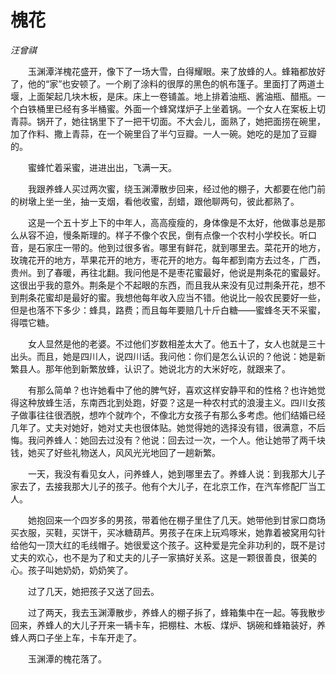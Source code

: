 # 槐花

*汪曾祺*

　　玉渊潭洋槐花盛开，像下了一场大雪，白得耀眼。来了放蜂的人。蜂箱都放好了，他的“家”也安顿了。一个刷了涂料的很厚的黑色的帆布篷子。里面打了两道土堰，上面架起几块木板，是床。床上一卷铺盖。地上排着油瓶、酱油瓶、醋瓶。一个白铁桶里已经有多半桶蜜。外面一个蜂窝煤炉子上坐着锅。一个女人在案板上切青蒜。锅开了，她往锅里下了一把干切面。不大会儿，面熟了，她把面捞在碗里，加了作料、撒上青蒜，在一个碗里舀了半勺豆瓣。一人一碗。她吃的是加了豆瓣的。

　　蜜蜂忙着采蜜，进进出出，飞满一天。

　　我跟养蜂人买过两次蜜，绕玉渊潭散步回来，经过他的棚子，大都要在他门前的树墩上坐一坐，抽一支烟，看他收蜜，刮蜡，跟他聊两句，彼此都熟了。

　　这是一个五十岁上下的中年人，高高瘦瘦的，身体像是不太好，他做事总是那么从容不迫，慢条斯理的。样子不像个农民，倒有点像一个农村小学校长。听口音，是石家庄一带的。他到过很多省。哪里有鲜花，就到哪里去。菜花开的地方，玫瑰花开的地方，苹果花开的地方，枣花开的地方。每年都到南方去过冬，广西，贵州。到了春暖，再往北翻。我问他是不是枣花蜜最好，他说是荆条花的蜜最好。这很出乎我的意外。荆条是个不起眼的东西，而且我从来没有见过荆条开花，想不到荆条花蜜却是最好的蜜。我想他每年收入应当不错。他说比一般农民要好一些，但是也落不下多少：蜂具，路费；而且每年要赔几十斤白糖——蜜蜂冬天不采蜜，得喂它糖。

　　女人显然是他的老婆。不过他们岁数相差太大了。他五十了，女人也就是三十出头。而且，她是四川人，说四川话。我问他：你们是怎么认识的？他说：她是新繁县人。那年他到新繁放蜂，认识了。她说北方的大米好吃，就跟来了。

　　有那么简单？也许她看中了他的脾气好，喜欢这样安静平和的性格？也许她觉得这种放蜂生活，东南西北到处跑，好耍？这是一种农村式的浪漫主义。四川女孩子做事往往很洒脱，想咋个就咋个，不像北方女孩子有那么多考虑。他们结婚已经几年了。丈夫对她好，她对丈夫也很体贴。她觉得她的选择没有错，很满意，不后悔。我问养蜂人：她回去过没有？他说：回去过一次，一个人。他让她带了两千块钱，她买了好些礼物送人，风风光光地回了一趟新繁。

　　一天，我没有看见女人，问养蜂人，她到哪里去了。养蜂人说：到我那大儿子家去了，去接我那大儿子的孩子。他有个大儿子，在北京工作，在汽车修配厂当工人。

　　她抱回来一个四岁多的男孩，带着他在棚子里住了几天。她带他到甘家口商场买衣服，买鞋，买饼干，买冰糖葫芦。男孩子在床上玩鸡啄米，她靠着被窝用勾针给他勾一顶大红的毛线帽子。她很爱这个孩子。这种爱是完全非功利的，既不是讨丈夫的欢心，也不是为了和丈夫的儿子一家搞好关系。这是一颗很善良，很美的心。孩子叫她奶奶，奶奶笑了。

　　过了几天，她把孩子又送了回去。

　　过了两天，我去玉渊潭散步，养蜂人的棚子拆了，蜂箱集中在一起。等我散步回来，养蜂人的大儿子开来一辆卡车，把棚柱、木板、煤炉、锅碗和蜂箱装好，养蜂人两口子坐上车，卡车开走了。

　　玉渊潭的槐花落了。